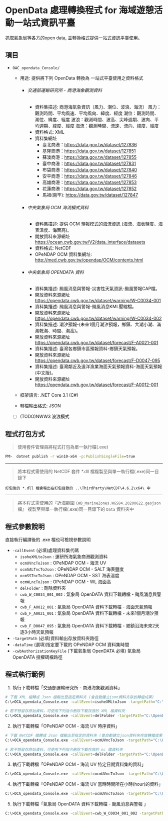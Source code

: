 # OpenData 處理轉換程式 for 海域遊憩活動一站式資訊平臺

抓取氣象局等各方的open data, 並轉換格式提供一站式資訊平臺使用。

## 項目

* `OAC_opendata_Console/`
	* 用途: 提供將下列 OpenData 轉換為 一站式平臺使用之資料格式
		* ######  交通部運輸研究所 - 商港海象觀測資料
            * 資料集描述: 商港海氣象資訊（風力、潮位、波浪、海流） 風力：觀測時間、平均風速、平均風向、緯度、經度 潮位：觀測時間、潮位、緯度、經度 波浪：觀測時間、波高、尖峰週期、波向、平均週期、緯度、經度 海流：觀測時間、流速、流向、緯度、經度
            * 資料格式: XML
            * 資料集網址
                * 臺北商港：https://data.gov.tw/dataset/127836
                * 基隆商港：https://data.gov.tw/dataset/127851
                * 蘇澳商港：https://data.gov.tw/dataset/127855
                * 臺中商港：https://data.gov.tw/dataset/127831
                * 布袋商港：https://data.gov.tw/dataset/127840
                * 安平商港：https://data.gov.tw/dataset/127846
                * 高雄商港：https://data.gov.tw/dataset/127853
                * 花蓮商港：https://data.gov.tw/dataset/127852
                * 馬祖(南竿): https://data.gov.tw/dataset/127847

    	* ######  中央氣象局  OCM 海流模式資料
            * 資料集描述: 提供 OCM 預報模式的海流資訊 (海流、海表鹽度、海表溫度、海面高)。
            * 開放資料來源網址 https://ocean.cwb.gov.tw/V2/data_interface/datasets
    		* 資料格式: NetCDF
            * OPeNDAP OCM 資料集網址: http://med.cwb.gov.tw/opendap/OCM/contents.html

    	* ######  中央氣象局  OPENDATA 資料
            * 資料集描述: 颱風消息與警報-災害性天氣資訊-颱風警報CAP檔。
            * 開放資料來源網址 https://opendata.cwb.gov.tw/dataset/warning/W-C0034-001
            * 資料集描述: 颱風消息與警報-颱風消息KML壓縮檔。
            * 開放資料來源網址 https://opendata.cwb.gov.tw/dataset/warning/W-C0034-002
            * 資料集描述: 潮汐預報-(未來1個月潮汐預報，鄉鎮、大潮小潮、滿潮乾潮、時間、潮高)。
            * 開放資料來源網址 https://opendata.cwb.gov.tw/dataset/forecast/F-A0021-001
    		* 資料集描述: 臺灣各鄉鎮市區預報資料-鄉鎮天氣預報。
            * 開放資料來源網址 https://opendata.cwb.gov.tw/dataset/forecast/F-D0047-095 
            * 資料集描述: 臺灣鄰近及遠洋漁業海面天氣預報資料-海面天氣預報(中文版)。
            * 開放資料來源網址 https://opendata.cwb.gov.tw/dataset/forecast/F-A0012-001

	* 框架語言: .NET Core 3.1 (C#)
	* 轉檔輸出格式:  JSON
	* [ ] (TODO)NWW3 波浪模式

## 程式打包方式

> 使用套件管理員將程式打包為單一執行檔(.exe) 
```bash         
PM>  dotnet publish -r win10-x64 -p:PublishSingleFile=true
```
___
> 將本程式需使用的 NetCDF 套件 *.dll 檔複製至與單一執行檔(.exe)同一目錄下

`打包後的 *.dll 檔會輸出在打包目錄的 ..\ThirdParty\NetCDF\4.6.2\x64\ 中`
___
> 將本程式需使用的『近海範圍 `CWB_MarineZones.WGS84.20200622.geojson` 檔』 複製至與單一執行檔(.exe)同一目錄下的 `Data` 資料夾中

## 程式參數說明  
直接執行編譯後的 .exe 檔也可檢視參數說明
* `-callEvent` (必填)處理資料集代碼 
    * `isoheXMLtoJson` : 運研所海氣象商港觀測資料
    * `ocmUVncToJson` : OPeNDAP OCM - 海流 UV 
    *  `ocmSALTncToJson` : OPeNDAP OCM - SALT 海表鹽度 
    *  `ocmSSTncToJson` : OPeNDAP OCM - SST 海表溫度 
    *  `ocmWLncToJson` : OPeNDAP OCM - WL 海面高
    *  `delFolder` : 刪除資料夾
    *  `cwb_W_C0034_001_002` : 氣象局 OpenDATA 資料下載轉檔 - 颱風消息與警報
    *  `cwb_F_A0012_001` : 氣象局 OpenDATA 資料下載轉檔 - 海面天氣預報
    *  `cwb_F_A0021_001` : 氣象局 OpenDATA 資料下載轉檔 - 未來1個月潮汐預報
    *  `cwb_F_D0047_095` : 氣象局 OpenDATA 資料下載轉檔 - 鄉鎮沿海未來2天逐3小時天氣預報
* `-targetPath` (必填)資料輸出存放資料夾路徑 
* `-dataTime` (選填)指定要下載的 OPeNDAP OCM 資料集時間
* `-cwbAuthorizationKeyFile` (下載氣象局 OpenDATA 必填) 氣象局 OpenDATA 授權碼檔路徑

## 程式執行範例
1. 執行下載轉檔「交通部運輸研究所 - 商港海象觀測資料」
```bash 
# 下載 XML 檔轉成 Json 檔輸出至指定資料夾 (會自動建立json資料夾存放轉檔成果)
C:\>OCA_opendata_Console.exe -callEvent=isoheXMLtoJson -targetPath="C:\OpenData\isoheStation"
        
# 若不想留存原始資料，可使用下列指令刪除下載存放的 XML 檔資料夾
C:\>OCA_opendata_Console.exe -callEvent=delFolder -targetPath="C:\OpenData\isoheStation\xml"
```
2. 執行下載轉檔「OPeNDAP OCM - 海流 UV 時序資料」
```bash 
# 下載 NetCDF 檔轉成 Json 檔輸出至指定的資料夾 (會自動建立json資料夾存放轉檔成果)
C:\>OCA_opendata_Console.exe -callEvent=ocmUVncToJson -targetPath="C:\OpenData\OcmUV"
        
# 若不想留存原始資料，可使用下列指令刪除下載存放的 nc 檔資料夾
C:\>OCA_opendata_Console.exe -callEvent=delFolder -targetPath="C:\OpenData\OcmUV\nc"
```
        
3. 執行下載轉檔「OPeNDAP OCM - 海流 UV 特定日期資料集的資料」
```bash 
C:\>OCA_opendata_Console.exe -callEvent=ocmUVncToJson -targetPath="C:\OpenDataTmp\OcmUV_Now" -dataTime=20200801
```
        
4. 執行下載轉檔「OPeNDAP OCM - 海流 UV 當時時間所在小時(hour)的資料」
```bash 
C:\>OCA_opendata_Console.exe -callEvent=ocmUVncToJson -targetPath="C:\OpenDataTmp\OcmUV_Now" -dataTime=onlyNow
```

5. 執行下載轉檔「氣象局 OpenDATA 資料下載轉檔 - 颱風消息與警報 」
```bash 
C:\>OCA_opendata_Console.exe -callEvent=cwb_W_C0034_001_002 -targetPath="C:\OpenDataTmp\typhoon" -cwbAuthorizationKeyFile="C:\OpenDataTmp\typhoon\cwb.key"
```


